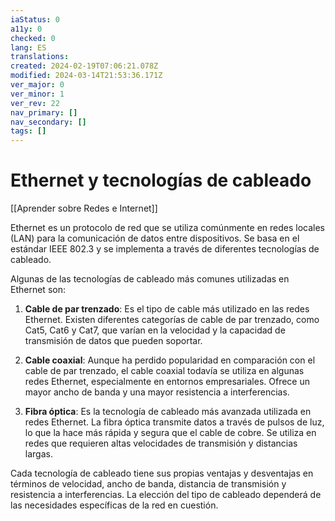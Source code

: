 ```yaml
---
iaStatus: 0
a11y: 0
checked: 0
lang: ES
translations: 
created: 2024-02-19T07:06:21.078Z
modified: 2024-03-14T21:53:36.171Z
ver_major: 0
ver_minor: 1
ver_rev: 22
nav_primary: []
nav_secondary: []
tags: []
---
```

# Ethernet y tecnologías de cableado

[[Aprender sobre Redes e Internet]]

Ethernet es un protocolo de red que se utiliza comúnmente en redes locales (LAN) para la comunicación de datos entre dispositivos. Se basa en el estándar IEEE 802.3 y se implementa a través de diferentes tecnologías de cableado.

Algunas de las tecnologías de cableado más comunes utilizadas en Ethernet son:

1. **Cable de par trenzado**: Es el tipo de cable más utilizado en las redes Ethernet. Existen diferentes categorías de cable de par trenzado, como Cat5, Cat6 y Cat7, que varían en la velocidad y la capacidad de transmisión de datos que pueden soportar.

2. **Cable coaxial**: Aunque ha perdido popularidad en comparación con el cable de par trenzado, el cable coaxial todavía se utiliza en algunas redes Ethernet, especialmente en entornos empresariales. Ofrece un mayor ancho de banda y una mayor resistencia a interferencias.

3. **Fibra óptica**: Es la tecnología de cableado más avanzada utilizada en redes Ethernet. La fibra óptica transmite datos a través de pulsos de luz, lo que la hace más rápida y segura que el cable de cobre. Se utiliza en redes que requieren altas velocidades de transmisión y distancias largas.

Cada tecnología de cableado tiene sus propias ventajas y desventajas en términos de velocidad, ancho de banda, distancia de transmisión y resistencia a interferencias. La elección del tipo de cableado dependerá de las necesidades específicas de la red en cuestión.

